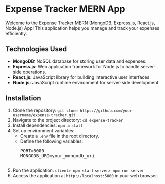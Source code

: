<h1>Expense Tracker MERN App</h1>
  <p>Welcome to the Expense Tracker MERN (MongoDB, Express.js, React.js, Node.js) App! This application helps you manage
      and track your expenses efficiently.</p>


  <h2>Technologies Used</h2>
  <ul>
      <li><strong>MongoDB:</strong> NoSQL database for storing user data and expenses.</li>
      <li><strong>Express.js:</strong> Web application framework for Node.js to handle server-side operations.</li>
      <li><strong>React.js:</strong> JavaScript library for building interactive user interfaces.</li>
      <li><strong>Node.js:</strong> JavaScript runtime environment for server-side development.</li>
  </ul>

<h2>Installation</h2>
    <ol>
        <li>Clone the repository:
            <code>git clone https://github.com/your-username/expense-tracker.git</code></li>
        <li>Navigate to the project directory:
            <code>cd expense-tracker</code></li>
        <li>Install dependencies:
            <code>npm install</code></li>
        <li>Set up environment variables:
            <ul>
                <li>Create a <code>.env</code> file in the root directory.</li>
                <li>Define the following variables:</li>
                <pre>
PORT=5000
MONGODB_URI=your_mongodb_uri
                </pre>
            </ul>
        </li>
        <li>Run the application:
            <code>client> npm start</code>
            <code>server> npm run server</code></li>
        <li>Access the application at <code>http://localhost:5000</code> in your web browser.</li>
    </ol>

